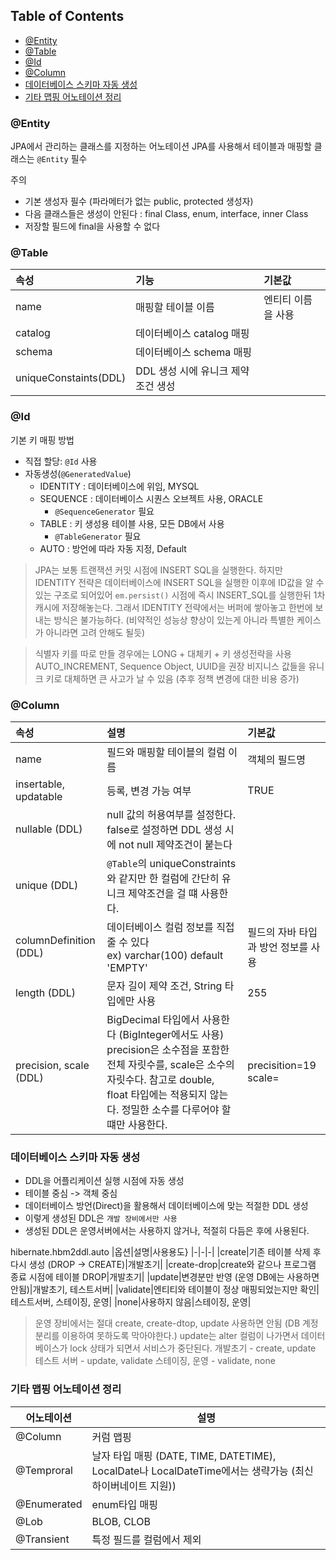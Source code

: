 
<!--[TOC]: # "## Table of Contents"-->

## Table of Contents
- [@Entity](#entity)
- [@Table](#table)
- [@Id](#id)
- [@Column](#column)
- [데이터베이스 스키마 자동 생성](#데이터베이스-스키마-자동-생성)
- [기타 맵핑 어노테이션 정리](#기타-맵핑-어노테이션-정리)

### @Entity
JPA에서 관리하는 클래스를 지정하는 어노테이션
JPA를 사용해서 테이블과 매핑할 클래스는 `@Entity` 필수

주의
- 기본 생성자 필수 (파라메터가 없는 public, protected 생성자)
- 다음 클래스들은 생성이 안된다 : final Class, enum, interface, inner Class
- 저장할 필드에 final을 사용할 수 없다

### @Table
|속성|기능|기본값|
|:-|:-|:-|
|name|매핑할 테이블 이름|엔티티 이름을 사용|
|catalog|데이터베이스 catalog 매핑||
|schema|데이터베이스 schema 매핑||
|uniqueConstaints(DDL)|DDL 생성 시에 유니크 제약 조건 생성||

### @Id
기본 키 매핑 방법
- 직접 할당: `@Id` 사용
- 자동생성(`@GeneratedValue`)
	- IDENTITY : 데이터베이스에 위임, MYSQL
	- SEQUENCE : 데이터베이스 시퀀스 오브젝트 사용, ORACLE
		- `@SequenceGenerator` 필요
	- TABLE : 키 생성용 테이블 사용, 모든 DB에서 사용
		- `@TableGenerator` 필요
	- AUTO : 방언에 따라 자동 지정, Default

> JPA는 보통 트랜잭션 커밋 시점에 INSERT SQL을 실행한다.
> 하지만 IDENTITY 전략은 데이터베이스에 INSERT SQL을 실행한 이후에 ID값을 알 수 있는 구조로 되어있어 `em.persist()` 시점에 즉시 INSERT_SQL를 실행한뒤 1차캐시에 저장해놓는다.
> 그래서 IDENTITY 전략에서는 버퍼에 쌓아놓고 한번에 보내는 방식은 불가능하다.
> (비약적인 성능상 향상이 있는게 아니라 특별한 케이스가 아니라면 고려 안해도 될듯)


> 식별자 키를 따로 만들 경우에는 LONG + 대체키 + 키 생성전략을 사용
> AUTO_INCREMENT, Sequence Object, UUID을 권장
> 비지니스 값들을 유니크 키로 대체하면 큰 사고가 날 수 있음
> (추후 정책 변경에 대한 비용 증가)


### @Column
|속성|설명|기본값|
|:-|:-|:-|
|name|필드와 매핑할 테이블의 컬럼 이름|객체의 필드명|
|insertable, updatable|등록, 변경 가능 여부|TRUE|
|nullable (DDL)|null 값의 허용여부를 설정한다. false로 설정하면 DDL 생성 시에 not null 제약조건이 붙는다||
|unique (DDL)|`@Table`의 uniqueConstraints와 같지만 한 컬럼에 간단히 유니크 제약조건을 걸 떄 사용한다.||
|columnDefinition (DDL)|데이터베이스 컬럼 정보를 직접 줄 수 있다 <br/> ex) varchar(100) default 'EMPTY'|필드의 자바 타입과 방언 정보를 사용|
|length (DDL)|문자 길이 제약 조건, String 타입에만 사용|255|
|precision, scale (DDL)|BigDecimal 타입에서 사용한다 (BigInteger에서도 사용) precision은 소수점을 포함한 전체 자릿수를, scale은 소수의 자릿수다. 참고로 double, float 타입에는 적용되지 않는다. 정밀한 소수를 다루어야 할 떄만 사용한다.|precisition=19 <br/> scale=|

### 데이터베이스 스키마 자동 생성
- DDL을 어플리케이션 실행 시점에 자동 생성
- 테이블 중심 -> 객체 중심
- 데이터베이스 방언(Direct)을 활용해서 데이터베이스에 맞는 적절한 DDL 생성
- 이렇게 생성된 DDL은 `개발 장비에서만 사용`
- 생성된 DDL은 운영서버에서는 사용하지 않거나, 적절히 다듬은 후에 사용된다.

hibernate.hbm2ddl.auto
|옵션|설명|사용용도}
|-|-|-|
|create|기존 테이블 삭제 후 다시 생성 (DROP -> CREATE)|개발초기|
|create-drop|create와 같으나 프로그램 종료 시점에 테이블 DROP|개발초기|
|update|변경분만 반영 (운영 DB에는 사용하면 안됨)|개발초기, 테스트서버|
|validate|엔티티와 테이블이 정상 매핑되었는지만 확인|테스트서버, 스테이징, 운영|
|none|사용하지 않음|스테이징, 운영|

> 운영 장비에서는 절대 create, create-dtop, update 사용하면 안됨 (DB 계정분리를 이용하여 못하도록 막아야한다.)
> update는 alter 컬럼이 나가면서 데이터베이스가 lock 상태가 되면서 서비스가 중단된다.
>개발초기 - create, update
>테스트 서버 - update, validate
>스테이징, 운영 - validate, none

### 기타 맵핑 어노테이션 정리

|어노테이션|설명|
|-|-|
|@Column|커럼 맵핑|
|@Temproral|날자 타입 매핑 (DATE, TIME, DATETIME), LocalDate나 LocalDateTime에서는 생략가능 (최신하이버네이트 지원))|
|@Enumerated|enum타입 매핑|
|@Lob|BLOB, CLOB|
|@Transient|특정 필드를 컬럼에서 제외|

